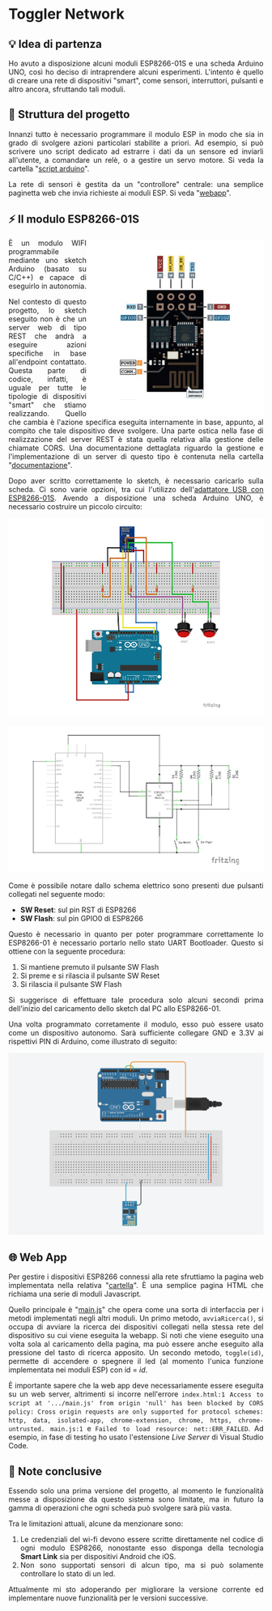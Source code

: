 # Toggler Network

## 💡 Idea di partenza

<div align="justify">

Ho avuto a disposizione alcuni moduli ESP8266-01S e una scheda Arduino UNO, così ho deciso di intraprendere alcuni esperimenti. L'intento è quello di creare una rete di dispositivi "smart", come sensori, interruttori, pulsanti e altro ancora, sfruttando tali moduli.

</div>

## 🧬 Struttura del progetto

<div align="justify">

Innanzi tutto è necessario programmare il modulo ESP in modo che sia in grado di svolgere azioni particolari stabilite a priori. Ad esempio, si può scrivere uno script dedicato ad estrarre i dati da un sensore ed inviarli all'utente, a comandare un relè, o a gestire un servo motore. Si veda la cartella "[script arduino](script%20arduino)".

La rete di sensori è gestita da un "controllore" centrale: una semplice paginetta web che invia richieste ai moduli ESP. Si veda "[webapp](webapp)".

</div>

## ⚡ Il modulo ESP8266-01S

<img src="img/ESP8266-01S.jpg" align="right" alt="ESP8266" width="350">

<div align="justify">

È un modulo WIFI programmabile mediante uno sketch Arduino (basato su C/C++) e capace di eseguirlo in autonomia.

Nel contesto di questo progetto, lo sketch eseguito non è che un server web di tipo REST che andrà a eseguire azioni specifiche in base all'endpoint contattato. Questa parte di codice, infatti, è uguale per tutte le tipologie di dispositivi "smart" che stiamo realizzando. Quello che cambia è l'azione specifica eseguita internamente in base, appunto, al compito che tale dispositivo deve svolgere. Una parte ostica nella fase di realizzazione del server REST è stata quella relativa alla gestione delle chiamate CORS. Una documentazione dettaglata riguardo la gestione e l'implementazione di un server di questo tipo è contenuta nella cartella "[documentazione](documentazione)".

Dopo aver scritto correttamente lo sketch, è necessario caricarlo sulla scheda. Ci sono varie opzioni, tra cui l'utilizzo dell'[adattatore USB con ESP8266-01S](https://www.az-delivery.de/products/esp8266-01s-mit-usb-adapter?ls=en). Avendo a disposizione una scheda Arduino UNO, è necessario costruire un piccolo circuito:

<div align="center">
<img width="700" src="img/arduino_seriale_esp8266_bb.jpg">
<br><br>
<img width="700" src="img/arduino_seriale_esp8266_schem.jpg">
</div>

Come è possibile notare dallo schema elettrico sono presenti due pulsanti collegati nel seguente modo:

- **SW Reset**: sul pin RST di ESP8266
- **SW Flash**: sul pin GPIO0 di ESP8266

Questo è necessario in quanto per poter programmare correttamente lo ESP8266-01 è necessario portarlo nello stato UART Bootloader. Questo si ottiene con la seguente procedura:

1. Si mantiene premuto il pulsante SW Flash
2. Si preme e si rilascia il pulsante SW Reset
3. Si rilascia il pulsante SW Flash

Si suggerisce di effettuare tale procedura solo alcuni secondi prima dell'inizio del caricamento dello sketch dal PC allo ESP8266-01.

Una volta programmato corretamente il modulo, esso può essere usato come un dispositivo autonomo. Sarà sufficiente collegare GND e 3.3V ai rispettivi PIN di Arduino, come illustrato di seguito:

![ESP8266-01S come dispositivo autonomo](documentazione/Mio%20Schema/ESP8266-01S%20come%20dispositivo%20autonomo.png)

</div>

## 🌐 Web App

<div align="justify">

Per gestire i dispositivi ESP8266 connessi alla rete sfruttiamo la pagina web implementata nella relativa "[cartella](webapp)". È una semplice pagina HTML che richiama una serie di moduli Javascript.

Quello principale è "[main.js](webapp/modules/main.js)" che opera come una sorta di interfaccia per i metodi implementati negli altri moduli. Un primo metodo, `avviaRicerca()`, si occupa di avviare la ricerca dei dispositivi collegati nella stessa rete del dispositivo su cui viene eseguita la webapp. Si noti che viene eseguito una volta sola al caricamento della pagina, ma può essere anche eseguito alla pressione del tasto di ricerca apposito. Un secondo metodo, `toggle(id)`, permette di accendere o spegnere il led (al momento l'unica funzione implementata nei moduli ESP) con id = *id*.

È importante sapere che la web app deve necessariamente essere eseguita su un web server, altrimenti si incorre nell'errore `index.html:1 Access to script at '.../main.js' from origin 'null' has been blocked by CORS policy: Cross origin requests are only supported for protocol schemes: http, data, isolated-app, chrome-extension, chrome, https, chrome-untrusted.
main.js:1` e `Failed to load resource: net::ERR_FAILED`. Ad esempio, in fase di testing ho usato l'estensione *Live Server* di Visual Studio Code.

</div>

## 📝 Note conclusive

<div align="justify">

Essendo solo una prima versione del progetto, al momento le funzionalità messe a disposizione da questo sistema sono limitate, ma in futuro la gamma di operazioni che ogni scheda può svolgere sarà più vasta.

Tra le limitazioni attuali, alcune da menzionare sono:

1. Le credenziali del wi-fi devono essere scritte direttamente nel codice di ogni modulo ESP8266, nonostante esso disponga della tecnologia **Smart Link** sia per dispositivi Android che iOS.
2. Non sono supportati sensori di alcun tipo, ma si può solamente controllare lo stato di un led.

Attualmente mi sto adoperando per migliorare la versione corrente ed implementare nuove funzionalità per le versioni successive.

</div>
